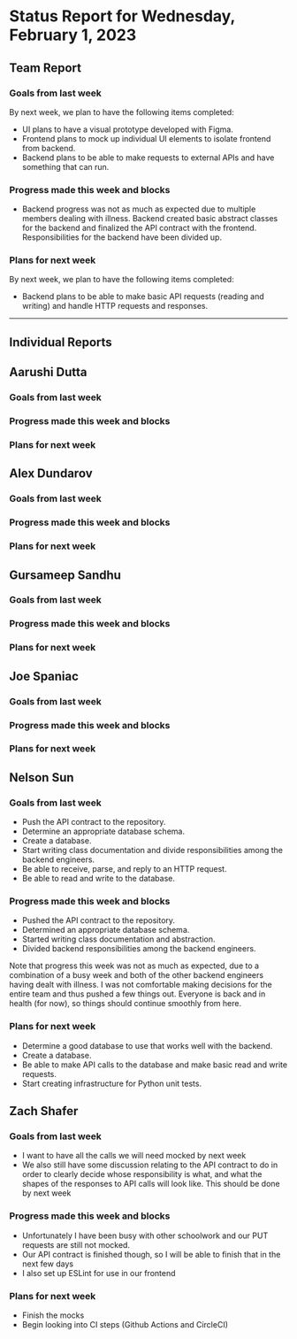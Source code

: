# Status Report for Wednesday, February 1, 2023

## Team Report

### Goals from last week
By next week, we plan to have the following items completed:
- UI plans to have a visual prototype developed with Figma.
- Frontend plans to mock up individual UI elements to isolate frontend from backend.
- Backend plans to be able to make requests to external APIs and have something that can run.

### Progress made this week and blocks
- Backend progress was not as much as expected due to multiple members dealing with illness. Backend created 
basic abstract classes for the backend and finalized the API contract with the frontend. Responsibilities for the
backend have been divided up.

### Plans for next week
By next week, we plan to have the following items completed:
- Backend plans to be able to make basic API requests (reading and writing) and handle
HTTP requests and responses. 

---
## Individual Reports

## Aarushi Dutta

### Goals from last week

### Progress made this week and blocks

### Plans for next week

## Alex Dundarov

### Goals from last week

### Progress made this week and blocks

### Plans for next week

## Gursameep Sandhu

### Goals from last week

### Progress made this week and blocks

### Plans for next week

## Joe Spaniac

### Goals from last week

### Progress made this week and blocks

### Plans for next week

## Nelson Sun

### Goals from last week
- Push the API contract to the repository.
- Determine an appropriate database schema.
- Create a database.
- Start writing class documentation and divide responsibilities among the backend engineers.
- Be able to receive, parse, and reply to an HTTP request.
- Be able to read and write to the database.

### Progress made this week and blocks
- Pushed the API contract to the repository.
- Determined an appropriate database schema.
- Started writing class documentation and abstraction.
- Divided backend responsibilities among the backend engineers.

Note that progress this week was not as much as expected, due to a combination of a busy week and
both of the other backend engineers having dealt with illness. I was not comfortable making decisions for
the entire team and thus pushed a few things out. Everyone is back and in health (for now), so things should
continue smoothly from here.

### Plans for next week
- Determine a good database to use that works well with the backend.
- Create a database.
- Be able to make API calls to the database and make basic read and write requests.
- Start creating infrastructure for Python unit tests.

## Zach Shafer

### Goals from last week
- I want to have all the calls we will need mocked by next week
- We also still have some discussion relating to the API contract to do in order to clearly decide
whose responsibility is what, and what the shapes of the responses to API calls will look like. This
should be done by next week

### Progress made this week and blocks
- Unfortunately I have been busy with other schoolwork and our PUT requests are still not mocked.
- Our API contract is finished though, so I will be able to finish that in the next few days
- I also set up ESLint for use in our frontend

### Plans for next week
- Finish the mocks
- Begin looking into CI steps (Github Actions and CircleCI)
